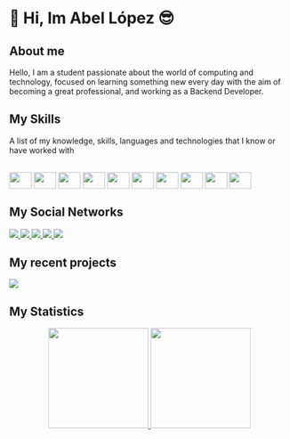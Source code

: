 # :wave: Hi, Im Abel López :sunglasses:

## About me

Hello, I am a student passionate about the world 
of computing and technology, focused on learning 
something new every day with the aim of becoming a 
great professional, and working as a Backend Developer.

## My Skills 

A list of my knowledge, skills, languages ​​and technologies that I know or have worked with

<div style="display: inline_block"><br>
  <img align="center" height="30" width="40" src="https://cdn.jsdelivr.net/gh/devicons/devicon/icons/html5/html5-original.svg">
  <img align="center" height="30" width="40" src="https://cdn.jsdelivr.net/gh/devicons/devicon/icons/css3/css3-original.svg">
  <img align="center" height="30" width="40" src="https://cdn.jsdelivr.net/gh/devicons/devicon/icons/bootstrap/bootstrap-original.svg">
  <img align="center" height="30" width="40" src="https://cdn.jsdelivr.net/gh/devicons/devicon/icons/php/php-original.svg">
  <img align="center" height="30" width="40" src="https://cdn.jsdelivr.net/gh/devicons/devicon/icons/laravel/laravel-plain.svg">
  <img align="center" height="30" width="40" src="https://cdn.jsdelivr.net/gh/devicons/devicon/icons/mysql/mysql-original.svg">
  <img align="center" height="30" width="40" src="https://cdn.jsdelivr.net/gh/devicons/devicon/icons/git/git-original.svg">
  <img align="center" height="30" width="40" src="https://cdn.jsdelivr.net/gh/devicons/devicon/icons/azure/azure-original.svg">
  <img align="center" height="30" width="40" src="https://cdn.jsdelivr.net/gh/devicons/devicon/icons/android/android-original.svg">
  <img align="center" height="30" width="40" src="https://cdn.jsdelivr.net/gh/devicons/devicon/icons/arduino/arduino-original.svg">
</div>

## My Social Networks 

<div>
  <a href="https://www.facebook.com/abellopez026" target="_blank"> 
    <img src="https://img.shields.io/badge/Facebook-0000ff?style=for-the-badge&logo=facebook&logoColor=white"> </img>
  </a>
  <a href="https://www.twitter.com/abellopez026" target="_blank"> 
    <img src="https://img.shields.io/badge/Twitter-3366ff?style=for-the-badge&logo=twitter&logoColor=white"> </img>
  </a>
  <a href="mailto:contact@abel-lopez.tech" target="_blank"> 
    <img src="https://img.shields.io/badge/Gmail-ff0000?style=for-the-badge&logo=gmail&logoColor=white"> </img>
  </a>
  <a href="https://www.t.me/abellopez026" target="_blank"> 
    <img src="https://img.shields.io/badge/Telegram-6699ff?style=for-the-badge&logo=telegram&logoColor=white"> </img>
  </a>
  <a href="https://www.linkedin.com/in/abellopez026" target="_blank"> 
    <img src="https://img.shields.io/badge/Linkedin-0066ff?style=for-the-badge&logo=linkedin&logoColor=white"> </img>
  </a>
  
</div>

## My recent projects 

<div>
  <a href="https://github.com/abellopez026/erp_laravel">
  <img align="center" src="https://github-readme-stats.vercel.app/api/pin/?username=abellopez026&repo=erp_laravel&theme=radical" />
</a>
</div>

## My Statistics

<div align="center">
  <a href="https://github.com/rafaballerini">
  <img height="180em" src="https://github-readme-stats.vercel.app/api?username=abellopez026&show_icons=true&theme=radical&include_all_commits=true&count_private=true"/>
  <img height="180em" src="https://github-readme-stats.vercel.app/api/top-langs/?username=abellopez026&layout=compact&langs_count=7&theme=radical"/>
</div>
